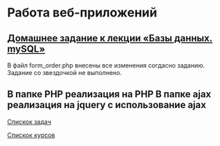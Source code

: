 # Работа веб-приложений

## [Домашнее задание к лекции «Базы данных. mySQL»](https://github.com/TomSG03/-bweb-homeworks/tree/main/6.%20MySQL)

В файл form_order.php внесены все изменения согдасно заданию. Задание со звездочкой не выполнено.

В папке PHP реализация на PHP
В папке ajax реализация на jquery c использование ajax
---
[Спискок задач](https://github.com/TomSG03/bweb-works)

[Спискок курсов](https://github.com/TomSG03/Training-in-Netology)
